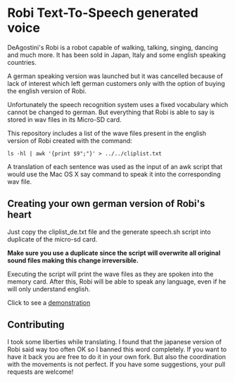 # Robi Text-To-Speech generated voice

DeAgostini's Robi is a robot capable of walking, talking, singing, dancing and much more. It has been sold in Japan, Italy and some english speaking countries. 

A german speaking version was launched but it was cancelled because of lack of interest which left german customers only with the option of buying the english version of Robi.

Unfortunately the speech recognition system uses a fixed vocabulary which cannot be changed to german. But everything that Robi is able to say is stored in wav files in its Micro-SD card. 

This repository includes a list of the wave files present in the english version of Robi created with the command:

```
ls -hl | awk '{print $9";"}' > ../../cliplist.txt
```

A translation of each sentence was used as the input of an awk script that would use the Mac OS X say command to speak it into the corresponding wav file. 

## Creating your own german version of Robi's heart

Just copy the cliplist_de.txt file and the generate speech.sh script into duplicate of the micro-sd card. 

**Make sure you use a duplicate since the script will overwrite all original sound files making this change irreversible.**
 
Executing the script will print the wave files as they are spoken into the memory card. After this, Robi will be able to speak any language, even if he will only understand english.

Click to see a [demonstration](https://vimeo.com/220123404)

## Contributing

I took some liberties while translating. I found that the japanese version of Robi said way too often OK so I banned this word completely. If you want to have it back you are free to do it in your own fork. But also the coordination with the movements is not perfect. If you have some suggestions, your pull requests are welcome!
